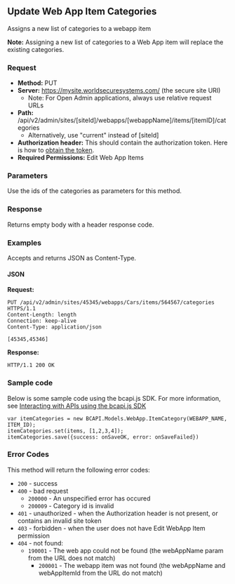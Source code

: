 ## Update Web App Item Categories

Assigns a new list of categories to a webapp item

**Note:** Assigning a new list of categories to a Web App item will replace the existing categories.

### Request

* **Method:** PUT
* **Server:** https://mysite.worldsecuresystems.com/ (the secure site URI)
  * Note: For Open Admin applications, always use relative request URLs
* **Path:** /api/v2/admin/sites/[siteId]/webapps/[webappName]/items/[itemID]/categories
  * Alternatively, use "current" instead of [siteId]
* **Authorization header:** This should contain the authorization token. Here is how to [obtain the token](http://developers.businesscatalyst.com/developer-documentation/oauth-in-bc.html).
* **Required Permissions:** Edit Web App Items

### Parameters

Use the ids of the categories as parameters for this method.

### Response

Returns empty body with a header response code.

### Examples

Accepts and returns JSON as Content-Type.

#### JSON

**Request:**
~~~
PUT /api/v2/admin/sites/45345/webapps/Cars/items/564567/categories HTTPS/1.1
Content-Length: length
Connection: keep-alive
Content-Type: application/json
 
[45345,45346]
~~~

**Response:**

~~~
HTTP/1.1 200 OK
~~~

### Sample code

Below is some sample code using the bcapi.js SDK. For more information, see [Interacting with APIs using the bcapi.js SDK](http://docs.businesscatalyst.com/content/developer-guides/apis/javascript-sdk.html)

~~~
var itemCategories = new BCAPI.Models.WebApp.ItemCategory(WEBAPP_NAME, ITEM_ID);
itemCategories.set(items, [1,2,3,4]);
itemCategories.save({success: onSaveOK, error: onSaveFailed})
~~~

### Error Codes

This method will return the following error codes:

* `200` - success
* `400` - bad request
  * `200000` - An unspecified error has occured
  * `200009` - Category id is invalid
* `401` - unauthorized - when the Authorization header is not present, or contains an invalid site token
* `403` - forbidden - when the user does not have Edit WebApp Item permission
* `404` - not found:
  * `190001` - The web app could not be found (the webAppName param from the URL does not match)
	* `200001` - The webapp item was not found (the webAppName and webAppItemId from the URL do not match)
